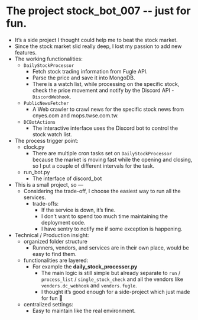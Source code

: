# The project stock_bot_007 -- just for fun.

- It’s a side project I thought could help me to beat the stock market.
- Since the stock market slid really deep, I lost my passion to add new features.
- The working functionalities:
    - `DailyStockProcessor`
        - Fetch stock trading information from Fugle API.
        - Parse the price and save it into MongoDB.
        - There is a watch list, while processing on the specific stock, check the price movement and notify by the Discord API -`DiscordWebhook`.
    - `PublicNewsFetcher`
        - A Web crawler to crawl news for the specific stock news from cnyes.com and mops.twse.com.tw.
    - `DCBotActions`
        - The interactive interface uses the Discord bot to control the stock watch list.
- The process trigger point:
    - clock.py
        - There are multiple cron tasks set on `DailyStockProcessor` because the market is moving fast while the opening and closing, so I put a couple of different intervals for the task.
    - run_bot.py
        - The interface of discord_bot
- This is a small project, so —
    - Considering the trade-off, I choose the easiest way to run all the services.
        - trade-offs:
            - If the service is down, it’s fine.
            - I don’t want to spend too much time maintaining the deployment code.
            - I have sentry to notify me if some exception is happening.
- Technical / Production insight:
    - organized folder structure
        - Runners, vendors, and services are in their own place, would be easy to find them.
    - functionalities are layered:
        - For example the ****daily_stock_processer.py****
            - The main logic is still simple but already separate to `run` / `process_list` / `single_stock_check` and all the vendors like `venders.dc_webhook` and `venders.fugle`.
            - I thought it’s good enough for a side-project which just made for fun 🙂
    - centralized settings:
        - Easy to maintain like the real environment.